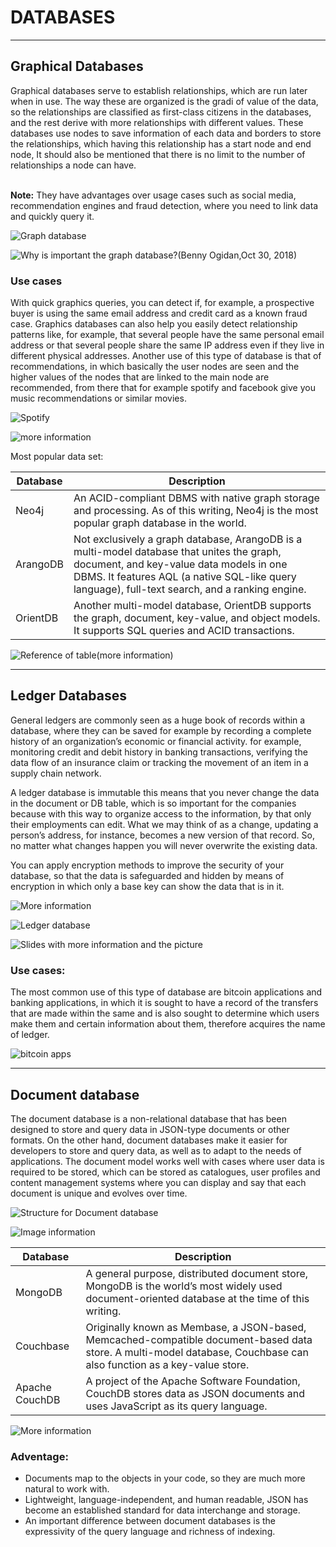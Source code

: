 <h1>DATABASES</h1>

---

<h2>Graphical Databases</h2>

Graphical databases serve to establish relationships, which are run later when in use. The way these are organized is the gradi of value of the data, so the relationships are classified as first-class citizens in the databases, and the rest derive with more relationships with different values.  These databases use nodes to save information of each data and borders to store the relationships, which having this relationship has a start node and end node, It should also be mentioned that there is no limit to the number of relationships a node can have.<br>
<br>

**Note:** 
They have advantages over usage cases such as social media, recommendation engines and fraud detection, where you need to link data and quickly query it.

![Graph database](https://miro.medium.com/max/1000/1*3XqHO9_jmc_ENLXuLhWpgQ.png)

![Why is important the graph database?(Benny Ogidan,Oct 30, 2018)](https://medium.com/the-andela-way/graph-databases-why-are-they-important-c438e1a224ae)

<h3>Use cases</h3>

With quick graphics queries, you can detect if, for example, a prospective buyer is using the same email address and credit card as a known fraud case. Graphics databases can also help you easily detect relationship patterns like, for example, that several people have the same personal email address or that several people share the same IP address even if they live in different physical addresses.  Another use of this type of database is that of recommendations, in which basically the user nodes are seen and the higher values of the nodes that are linked to the main node are recommended, from there that for example spotify and facebook give you music recommendations or similar movies.
<br>

![Spotify](https://indiehoy.com/wp-content/uploads/2018/06/spotify.jpg)

![more information](https://aws.amazon.com/es/nosql/graph/)

Most popular data set:

Database |	Description
-- | --
Neo4j |	An ACID-compliant DBMS with native graph storage and processing. As of this writing, Neo4j is the most popular graph database in the world.
ArangoDB |	Not exclusively a graph database, ArangoDB is a multi-model database that unites the graph, document, and key-value data models in one DBMS. It features AQL (a native SQL-like query language), full-text search, and a ranking engine.
OrientDB |	Another multi-model database, OrientDB supports the graph, document, key-value, and object models. It supports SQL queries and ACID transactions.

![Reference of table(more information)](https://www.digitalocean.com/community/tutorials/a-comparison-of-nosql-database-management-systems-and-models#graph-databases)

---

<h2>Ledger Databases</h2>
  
General ledgers are commonly seen as a huge book of records within a database, where they can be saved for example by recording a complete history of an organization’s economic or financial activity. for example, monitoring credit and debit history in banking transactions, verifying the data flow of an insurance claim or tracking the movement of an item in a supply chain network.

A ledger database is immutable this means that you never change the data in the document or DB table, which is so important for the companies because with this way to organize access to the information, by that only their employments can edit. What we may think of as a change, updating a person’s address, for instance, becomes a new version of that record. So, no matter what changes happen you will never overwrite the existing data.

You can apply encryption methods to improve the security of your database, so that the data is safeguarded and hidden by means of encryption in which only a base key can show the data that is in it.

![More information](https://hackernoon.com/relational-nosql-ledger-databases-work-not-permissioned-blockchains-9ccaef7b3139)

![Ledger database](https://image.slidesharecdn.com/dat378-mir-mon-d-fri-1000-dat3-f4a3d376-f592-4089-b388-cf5aec113bed-281602960-181211171732/95/new-launch-how-do-i-know-i-need-a-ledger-database-an-introduction-to-amazon-qldb-dat378-aws-reinvent-2018-14-638.jpg?cb=1544548685)

![Slides with more information and the picture](https://www.slideshare.net/AmazonWebServices/new-launch-how-do-i-know-i-need-a-ledger-database-an-introduction-to-amazon-qldb-dat378-aws-reinvent-2018)

### Use cases:

The most common use of this type of database are bitcoin applications and banking applications, in which it is sought to have a record of the transfers that are made within the same and is also sought to determine which users make them and certain information about them, therefore acquires the name of ledger.

![bitcoin apps](https://coinlist.me/wp-content/uploads/2018/03/Las-mejores-aplicaciones-bitcoin-2018-1024x627.png)

---

<h2>Document database</h2>

The document database is a non-relational database that has been designed to store and query data in JSON-type documents or other formats. On the other hand, document databases make it easier for developers to store and query data, as well as to adapt to the needs of applications. The document model works well with cases where user data is required to be stored, which can be stored as catalogues, user profiles and content management systems where you can display and say that each document is unique and evolves over time.

![Structure for Document database](https://image.slidesharecdn.com/9-150511210602-lva1-app6892/95/9-document-oriented-databases-11-638.jpg?cb=1433608862)

![Image information](https://www.slideshare.net/fabiofumarola1/9-document-oriented-databases)

Database |	Description
-- | --
MongoDB |	A general purpose, distributed document store, MongoDB is the world’s most widely used document-oriented database at the time of this writing.
Couchbase |	Originally known as Membase, a JSON-based, Memcached-compatible document-based data store. A multi-model database, Couchbase can also function as a key-value store.
Apache CouchDB |	A project of the Apache Software Foundation, CouchDB stores data as JSON documents and uses JavaScript as its query language.

![More information](https://www.digitalocean.com/community/tutorials/a-comparison-of-nosql-database-management-systems-and-models#document-oriented-databases)

### Adventage:

- Documents map to the objects in your code, so they are much more natural to work with.
- Lightweight, language-independent, and human readable, JSON has become an established standard for data interchange and storage. 
- An important difference between document databases is the expressivity of the query language and richness of indexing. 








